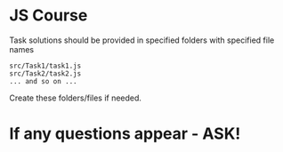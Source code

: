 # JS Course

Task solutions should be provided in specified folders with specified file names

    src/Task1/task1.js
	src/Task2/task2.js
	... and so on ...

Create these folders/files if needed.	

# If any questions appear - ASK!
